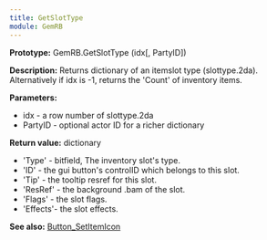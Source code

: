 ```yaml
---
title: GetSlotType
module: GemRB
---
```


**Prototype:** GemRB.GetSlotType (idx[, PartyID])

**Description:** Returns dictionary of an itemslot type (slottype.2da).
Alternatively if idx is -1, returns the 'Count' of inventory items.

**Parameters:**
  * idx - a row number of slottype.2da
  * PartyID - optional actor ID for a richer dictionary

**Return value:** dictionary
  * 'Type'   - bitfield, The inventory slot's type.
  * 'ID'     - the gui button's controlID which belongs to this slot.
  * 'Tip'    - the tooltip resref for this slot.
  * 'ResRef' - the background .bam of the slot.
  * 'Flags'  - the slot flags.
  * 'Effects'- the slot effects.

**See also:** [Button_SetItemIcon](Button_SetItemIcon.md)

